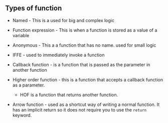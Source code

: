 ## Types of function
- Named  - This is a used for big and complex logic

- Function expression - This is when a function is stored as a value of a variable

- Anonymous - This a a function that has no name. used for small logic

- IFFE - used to immediately invoke a function

- Callback function - is a function that is passed as the parameter in another function
 
- Higher order function - this is a function that accepts a callback function as a parameter. 
  - HOF is a function that
    returns another function.

- Arrow function - used as a shortcut way of writing a normal function. It has an implicit return so it does not
require you to use the ``return`` keyword.


